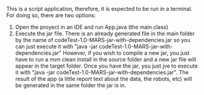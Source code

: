 This is a script application, therefore, it is expected to be run in a terminal.
For doing so, there are two options:

1. Open the proyect in an IDE and run App.java (the main class)
2. Execute the jar file. There is an already generated file in the main folder by the name of codeTest-1.0-MARS-jar-with-dependencies.jar so you can just execute it with "java -jar codeTest-1.0-MARS-jar-with-dependencies.jar"
However, if you wish to compile a new jar, you just have to run a mvn clean install in the source folder and a new jar file will appear in the target folder.
Once you have the jar, you just jve to execute it with "java -jar codeTest-1.0-MARS-jar-with-dependencies.jar".
The result of the app (a little report text about the data, the robots, etc) will be generated in the same folder the jar is in.
